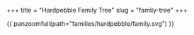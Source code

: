 +++
title = "Hardpebble Family Tree"
slug = "family-tree"
+++

{{ panzoomfull(path="families/hardpebble/family.svg") }}
